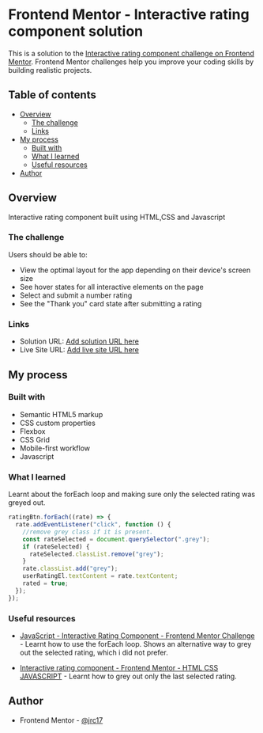 # Frontend Mentor - Interactive rating component solution

This is a solution to the [Interactive rating component challenge on Frontend Mentor](https://www.frontendmentor.io/challenges/interactive-rating-component-koxpeBUmI). Frontend Mentor challenges help you improve your coding skills by building realistic projects.

## Table of contents

- [Overview](#overview)
  - [The challenge](#the-challenge)
  - [Links](#links)
- [My process](#my-process)
  - [Built with](#built-with)
  - [What I learned](#what-i-learned)
  - [Useful resources](#useful-resources)
- [Author](#author)

## Overview

Interactive rating component built using HTML,CSS and Javascript

### The challenge

Users should be able to:

- View the optimal layout for the app depending on their device's screen size
- See hover states for all interactive elements on the page
- Select and submit a number rating
- See the "Thank you" card state after submitting a rating

### Links

- Solution URL: [Add solution URL here](https://your-solution-url.com)
- Live Site URL: [Add live site URL here](https://your-live-site-url.com)

## My process

### Built with

- Semantic HTML5 markup
- CSS custom properties
- Flexbox
- CSS Grid
- Mobile-first workflow
- Javascript

### What I learned

Learnt about the forEach loop and making sure only the selected rating was greyed out.

```js
ratingBtn.forEach((rate) => {
  rate.addEventListener("click", function () {
    //remove grey class if it is present.
    const rateSelected = document.querySelector(".grey");
    if (rateSelected) {
      rateSelected.classList.remove("grey");
    }
    rate.classList.add("grey");
    userRatingEl.textContent = rate.textContent;
    rated = true;
  });
});
```

### Useful resources

- [JavaScript - Interactive Rating Component - Frontend Mentor Challenge](https://www.youtube.com/watch?v=cQnUopEeZgw&t=1113s) - Learnt how to use the forEach loop. Shows an alternative way to grey out the selected rating, which i did not prefer.

- [Interactive rating component - Frontend Mentor - HTML CSS JAVASCRIPT](https://www.youtube.com/watch?v=Nw4y8cAU70w) - Learnt how to grey out only the last selected rating.

## Author

- Frontend Mentor - [@jrc17](https://www.frontendmentor.io/profile/jrc17)
